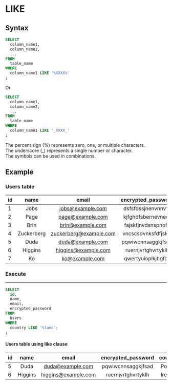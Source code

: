 # LIKE

## Syntax

```sql
SELECT
  column_name1,
  column_name2,
  ...
FROM
  table_name
WHERE
  column_name1 LIKE '%XXXX%'
;
```
Or
```sql
SELECT
  column_name1,
  column_name2,
  ...
FROM
  table_name
WHERE
  column_name1 LIKE '_XXXX_'
;
```
The percent sign (%) represents zero, one, or multiple characters.  
The underscore (\_) represents a single number or character.  
The symbols can be used in combinations.

## Example

### Users table

| id | name       | email                  | encrypted_password | country |
|:---|:----------:| :---------------------:|:------------------:|:-------:|
| 1  | Jobs       | jobs@example.com       | dsfsfdssjnenvnnvfq | USA     |
| 2  | Page       | page@example.com       | kjfghdfsbernevnedr | USA     |
| 3  | Brin       | brin@example.com       | fajskfjnvdsnspnofe | USA     |
| 4  | Zuckerberg | zuckerberg@example.com | vncscsdvnksfdfjskw | USA     |
| 5  | Duda       | duda@example.com       | pqwiwcnnsaggkjfsad | Poland  |
| 6  | Higgins    | higgins@example.com    | ruernjvrtghvrtyklh | Ireland |
| 7  | Ko         | ko@example.com         | qwertyuioplkjhgfds | Japan   |

### Execute
---

```sql
SELECT
  id,
  name,
  email,
  encrypted_password
FROM
  Users
WHERE
  country LIKE '%land';
;
```

#### Users table using like clause

| id | name       | email                  | encrypted_password | country |
|:---|:----------:| :---------------------:|:------------------:|:-------:|
| 5  | Duda       | duda@example.com       | pqwiwcnnsaggkjfsad | Poland  |
| 6  | Higgins    | higgins@example.com    | ruernjvrtghvrtyklh | Ireland |
